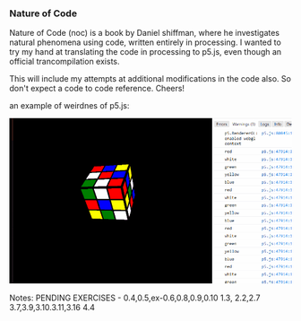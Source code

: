 ### Nature of Code 
Nature of Code (noc) is a book by Daniel shiffman, where he investigates natural phenomena using code, written entirely in processing. I wanted to try my hand at translating the code in processing to p5.js, even though an official trancompilation exists. 

This will include my attempts at additional modifications in the code also. So don't expect a code to code reference. Cheers!

an example of weirdnes of p5.js:

![](RUBIK.gif)


Notes:
PENDING EXERCISES -
    0.4,0.5,ex-0.6,0.8,0.9,0.10
    1.3,
    2.2,2.7
    3.7,3.9,3.10.3.11,3.16
    4.4 
